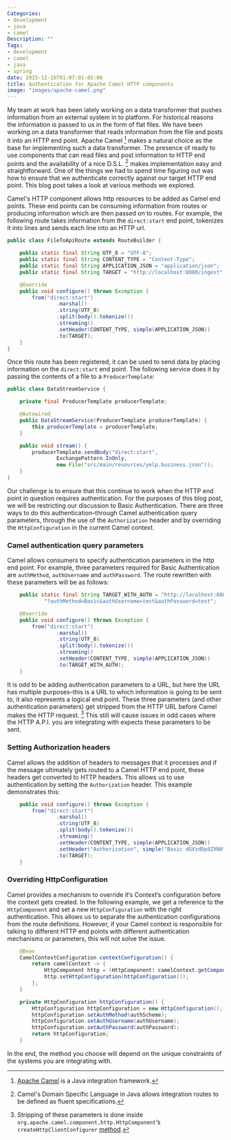 ```yaml
---
Categories:
- development
- java
- camel
Description: ""
Tags:
- development
- camel
- java
- spring
date: 2015-12-16T01:07:01-05:00
title: Authentication for Apache Camel HTTP components
image: "images/apache-camel.png"
---
```

My team at work has been lately working on a data transformer that pushes information from an external system in to platform. For historical reasons the information is passed to us in the form of flat files. We have been working on a data transformer that reads information from the file and posts it into an HTTP end point.
Apache Camel [^1] makes a natural choice as the base for implementing such a data transformer. The presence of ready to use components that can read files and post information to HTTP end points and the availability of a nice D.S.L. [^2] makes implementation easy and straightforward. One of the things we had to spend time figuring out was how to ensure that we authenticate correctly against our target HTTP end point. This blog post takes a look at various methods we explored.

<!--more-->
Camel's HTTP component allows http resources to be added as Camel end points. These end points can be consuming information from routes or producing information which are then passed on to routes. For example, the following route takes information from the `direct:start` end point, tokenizes it into lines and sends each line into an HTTP url.

```java
public class FileToApiRoute extends RouteBuilder {

    public static final String UTF_8 = "UTF-8";
    public static final String CONTENT_TYPE = "Content-Type";
    public static final String APPLICATION_JSON = "application/json";
    public static final String TARGET = "http://localhost:8080/ingest";

    @Override
    public void configure() throws Exception {
        from("direct:start")
                .marshal()
                .string(UTF_8)
                .split(body().tokenize())
                .streaming()
                .setHeader(CONTENT_TYPE, simple(APPLICATION_JSON))
                .to(TARGET);
    }
}
```

Once this route has been registered, it can be used to send data by placing information on the `direct:start` end point. The following service does it by passing the contents of a file to a `ProducerTemplate`:

```java
public class DataStreamService {

    private final ProducerTemplate producerTemplate;

    @Autowired
    public DataStreamService(ProducerTemplate producerTemplate) {
        this.producerTemplate = producerTemplate;
    }

    public void stream() {
        producerTemplate.sendBody("direct:start",
                ExchangePattern.InOnly,
                new File("src/main/resources/yelp.business.json"));
    }
}
```

Our challenge is to ensure that this continue to work when the HTTP end point in question requires authentication. For the purposes of this blog post, we will be restricting our discussion to Basic Authentication. There are three ways to do this authentication–through Camel authentication query parameters, through the use of the `Authorization` header and by overriding the `HttpConfiguration` in the current Camel context.

### Camel authentication query parameters

Camel allows consumers to specify authentication parameters in the http end point. For example, three parameters required for Basic Authentication are `authMethod`, `authUsername` and `authPassword`. The route rewritten with these parameters will be as follows:

```java
    public static final String TARGET_WITH_AUTH = "http://localhost:8080/ingest" +
            "?authMethod=Basic&authUsername=test&authPassword=test";

    @Override
    public void configure() throws Exception {
        from("direct:start")
                .marshal()
                .string(UTF_8)
                .split(body().tokenize())
                .streaming()
                .setHeader(CONTENT_TYPE, simple(APPLICATION_JSON))
                .to(TARGET_WITH_AUTH);
    }
```
It is odd to be adding authentication parameters to a URL, but here the URL has multiple purposes–this is a URL to which information is going to be sent to, it also represents a logical end point. These three parameters (and other authentication parameters) get stripped from the HTTP URL before Camel makes the HTTP request. [^3] This still will cause issues in odd cases where the HTTP A.P.I. you are integrating with expects these parameters to be sent.

### Setting Authorization headers

Camel allows the addition of headers to messages that it processes and if the message ultimately gets routed to a Camel HTTP end point, these headers get converted to HTTP headers. This allows us to use authentication by setting the `Authorization` header. This example demonstrates this:

```java
    public void configure() throws Exception {
        from("direct:start")
                .marshal()
                .string(UTF_8)
                .split(body().tokenize())
                .streaming()
                .setHeader(CONTENT_TYPE, simple(APPLICATION_JSON))
                .setHeader("Authorization", simple("Basic dGVzdDp0ZXN0"))
                .to(TARGET);
    }
```

### Overriding HttpConfiguration

Camel provides a mechanism to override it‘s Context‘s configuration before the context gets created. In the following example, we get a reference to the `HttpComponent` and set a new `HttpConfiguration` with the right authentication. This allows us to separate the authentication configurations from the route definitions. However, if your Camel context is responsible for talking to different HTTP end points with different authentication mechanisms or parameters, this will not solve the issue.

```java
    @Bean
    CamelContextConfiguration contextConfiguration() {
        return camelContext -> {
            HttpComponent http = (HttpComponent) camelContext.getComponent("http");
            http.setHttpConfiguration(httpConfiguration());
        };
    }

    private HttpConfiguration httpConfiguration() {
        HttpConfiguration httpConfiguration = new HttpConfiguration();
        httpConfiguration.setAuthMethod(authScheme);
        httpConfiguration.setAuthUsername(authUsername);
        httpConfiguration.setAuthPassword(authPassword);
        return httpConfiguration;
    }
```

In the end, the method you choose will depend on the unique constraints of the systems you are integrating with.

[^1]: [Apache Camel](https://camel.apache.org/) is a Java integration framework.
[^2]: Camel's Domain Specific Language in Java allows integration routes to be defined as fluent specifications.
[^3]: Stripping of these parameters is done inside `org.apache.camel.component.http.HttpComponent`‘s `createHttpClientConfigurer` [method](https://github.com/apache/camel/blob/f7f0b18f6924fe0b01f32a25ed1e38e29b1bf8e5/components/camel-http/src/main/java/org/apache/camel/component/http/HttpComponent.java#L66).
